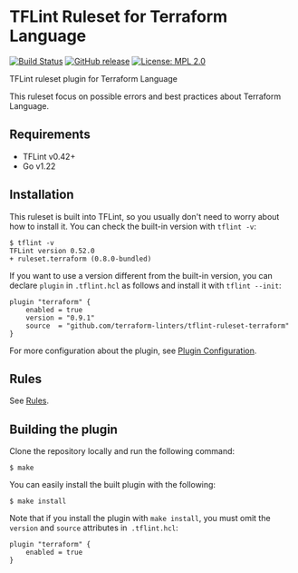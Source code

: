 # TFLint Ruleset for Terraform Language
[![Build Status](https://github.com/terraform-linters/tflint-ruleset-terraform/workflows/build/badge.svg?branch=main)](https://github.com/terraform-linters/tflint-ruleset-terraform/actions)
[![GitHub release](https://img.shields.io/github/release/terraform-linters/tflint-ruleset-terraform.svg)](https://github.com/terraform-linters/tflint-ruleset-terraform/releases/latest)
[![License: MPL 2.0](https://img.shields.io/badge/License-MPL%202.0-blue.svg)](LICENSE)

TFLint ruleset plugin for Terraform Language

This ruleset focus on possible errors and best practices about Terraform Language.

## Requirements

- TFLint v0.42+
- Go v1.22

## Installation

This ruleset is built into TFLint, so you usually don't need to worry about how to install it. You can check the built-in version with `tflint -v`:

```
$ tflint -v
TFLint version 0.52.0
+ ruleset.terraform (0.8.0-bundled)
```

If you want to use a version different from the built-in version, you can declare `plugin` in `.tflint.hcl` as follows and install it with `tflint --init`:

```hcl
plugin "terraform" {
    enabled = true
    version = "0.9.1"
    source  = "github.com/terraform-linters/tflint-ruleset-terraform"
}
```

For more configuration about the plugin, see [Plugin Configuration](docs/configuration.md).

## Rules

See [Rules](docs/rules/README.md).

## Building the plugin

Clone the repository locally and run the following command:

```
$ make
```

You can easily install the built plugin with the following:

```
$ make install
```

Note that if you install the plugin with `make install`, you must omit the `version` and `source` attributes in` .tflint.hcl`:

```hcl
plugin "terraform" {
    enabled = true
}
```
